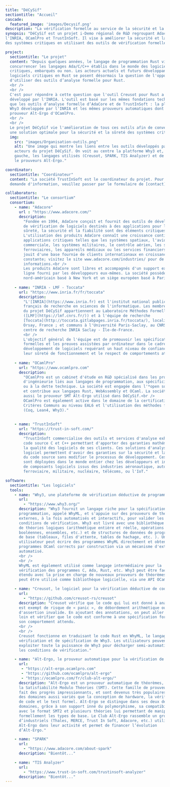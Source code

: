 ```yaml
---
title: "DéCySif"
sectiontitle: "Accueil"
cascade:
  featured_image: 'images/Decysif.png'
description: "La vérification formelle au service de la sécurité et la sûreté"
synopsis: "DéCySif est un projet i-Demo régional de R&D regroupant Adacore,
l'INRIA, OCamlPro et TrustInSoft. Il vise à améliorer la sécurité et la sûreté
des systèmes critiques en utilisant des outils de vérification formelle."

project:
  sectiontitle: "Le projet"
  content: "Depuis quelques années, le langage de programmation Rust vient
  concurrencer les langages Ada/C/C++ établis dans le monde des logiciels
  critiques, embarqués ou non. Les acteurs actuels et futurs développant des
  logiciels critiques en Rust se posent désormais la question de l'opportunité
  d'utiliser des outils d’analyse formelle pour Rust.
  <br />
  <br />
  C'est pour répondre à cette question que l'outil Creusot pour Rust a été
  développé par l'INRIA. L'outil est basé sur les mêmes fondations technologiques
  que les outils d’analyse formelle d’AdaCore et de TrustInSoft : la plateforme
  Why3 développée par l'INRIA et les mêmes prouveurs automatiques dont le
  prouveur Alt-Ergo d'OCamlPro.
  <br />
  <br />
  Le projet DéCySif vie l'amélioration de tous ces outils afin de converger vers
  une solution optimale pour la sécurité et la sûreté des systèmes critiques."
  img:
    src: "images/Organisation-outils.png"
    alt: "Une image qui montre les liens entre les outils développés par les
    acteurs du projet DéCySif. On voit au centre la platforme Why3 et, à
    gauche, les langages utilisés (Creusot, SPARK, TIS Analyzer) et de l'autre
    le prouveurs Alt-Ergo."

coordinator:
  sectiontitle: "Coordinateur"
  content: "La société TrustInSoft est le coordinateur du projet. Pour toute
  demande d'information, veuillez passer par le formulaire de [contact]({{< ref \"contact.fr.md\" >}})."

collaborators:
  sectiontitle: "Le consortium"
  consortium:
    - name: "Adacore"
      url : "https://www.adacore.com/"
      description:
        "Fondée en 1994, AdaCore conçoit et fournit des outils de développement et
        de vérification de logiciels destinés à des applications pour lesquelles la
        sûreté, la sécurité et la fiabilité sont des éléments critiques.<br />
        L'utilisation des produits AdaCore connaît une croissance continue dans des
        applications critiques telles que les systèmes spatiaux, l'avionique
        commerciale, les systèmes militaires, le contrôle aérien, les systèmes
        ferroviaires, les appareils médicaux ou les services financiers. AdaCore
        jouit d'une base fournie de clients internationaux en croissance
        constante; visitez le site www.adacore.com/industries/ pour de plus amples
        informations.<br />
        Les produits AdaCore sont libres et accompagnés d'un support expert en
        ligne fourni par les développeurs eux-mêmes. La société possède un siège
        nord-américain basé à New York et un siège européen basé à Paris."
    
    - name: "INRIA - LMF - Toccata"
      url: "https://www.inria.fr/fr/toccata"
      description:
        "L'[INRIA](https://www.inria.fr) est l'institut national public
        français de recherche en sciences de l'informatique. Les membres INRIA
        du projet DéCySif appartiennent au Laboratoire Méthodes Formelles
        ([LMF](https://lmf.cnrs.fr/)) et à l'équipe de recherche
        [Toccata](http://toccata.gitlabpages.inria.fr/toccata/), localisés à
        Orsay, France ; et communs à l'Université Paris-Saclay, au CNRS, et au
        centre de recherche INRIA Saclay - Île-de-France.
        <br />
        L'objectif général de l'équipe est de promouvoir les spécifications
        formelles et les preuves assistées par ordinateur dans le cadre du
        développement de logiciels requérant un haut niveau de confiance dans
        leur sûreté de fonctionnement et le respect de comportements attendus."
    
    - name: "OCamlPro"
      url: "https://www.ocamlpro.com"
      description: 
        "OCamlPro est un cabinet d'étude en R&D spécialisé dans les problèmes
        d'ingénieurie liés aux langages de programmation, aux spécificités métiers
        ou à la dette technique. La société est engagée dans l'*open source*
        et contribue aux langages Rust, WebAssembly et OCaml. La société développe
        aussi le prouveur SMT Alt-Ergo utilisé dans DéCySif.<br />
        OCamlPro est également active dans le domaine de la certification
        Critères Communs au niveau EAL6 et l'utilisation des méthodes formelles
        (Coq, Lean4, Why3)."
    
    
    - name: "TrustInSoft"
      url: "https://trust-in-soft.com/"
      description: 
        "TrustInSoft commercialise des outils et services d'analyse exhaustive de
        code source C et C++ permettant d'apporter des garanties mathématiques sur
        la qualité des logiciels de ses clients. Ces solutions d'analyses de
        logiciel permettent d'avoir des garanties sur la sécurité et la fiabilité
        du code source sans modifier le processus de développement. Ces offres
        sont déployées dans le monde entier chez les développeurs et intégrateurs
        de composants logiciels issus des industries aéronautique, automobile,
        ferroviaire, militaire, nucléaire, télécoms, ou l'IoT."

software:
  sectiontitle: "Les logiciels"
  tools:
    - name: "Why3, une plateforme de vérification déductive de programmes."
      url:
        - "https://www.why3.org/"
      description: "Why3 fournit un langage riche pour la spécification et la
      programmation, appelé WhyML, et s'appuie sur des prouveurs de théorèmes
      externes, à la fois automatisés et interactifs, pour valider les
      conditions de vérification. Why3 est livré avec une bibliothèque standard
      de théories logiques (arithmétique entière et réelle, opérations
      booléennes, ensembles, etc.) et de structures de données de programmation
      de base (tableaux, files d'attente, tables de hachage, etc. ). Un
      utilisateur peut écrire des programmes WhyML directement et obtenir des
      programmes OCaml corrects par construction via un mécanisme d'extraction
      automatisé.
      <br />
      <br />
      WhyML est également utilisé comme langage intermédiaire pour la
      vérification des programmes C, Ada, Rust, etc. Why3 peut être facilement
      étendu avec la prise en charge de nouveaux prouveurs de théorèmes. Why3
      peut être utilisé comme bibliothèque logicielle, via une API OCaml."

    - name: "Creusot, le logiciel pour la vérification déductive de code Rust."
      url:
        - "https://github.com/creusot-rs/creusot"
      description: "Creusot vérifie que le code qui lui est donné à analyser
      est exempt de risque de « panic », de débordement arithmétique ou
      d'assertion invalide. En ajoutant des annotations, on peut aller plus
      loin et vérifier que le code est conforme à une spécification formelle de
      son comportement attendu.
      <br />
      <br />
      Creusot fonctionne en traduisant le code Rust en WhyML, le langage de
      vérification et de spécification de Why3. Les utilisateurs peuvent alors
      exploiter toute la puissance de Why3 pour décharger semi-automatiquement
      les conditions de vérification."

    - name: "Alt-Ergo, le prouveur automatique pour la vérification de code."
      url:
       - "https://alt-ergo.ocamlpro.com"
       - "https://github.com/ocamlpro/alt-ergo"
       - "https://ocamlpro.com/fr/club-alt-ergo/"
      description: "Alt-Ergo est un prouveur automatique de théorèmes, basé sur
      la Satisfiabilité Modulo Théories (SMT). Cette famille de prouveurs a
      fait des progrès impressionnants, et sont devenus très populaires dans
      des domaines aussi variés que la conception de hardware, la vérification
      de code et le test formel. Alt-Ergo se distingue dans ses deux derniers
      domaines, grâce à son support inné du polymorphisme, sa compatibilité
      avec le format SMT2 et plusieurs théories lui permettant de manipuler
      formellement les types de base. Le Club Alt-Ergo rassemble un groupe
      d’industriels (Thales, MERCE, Trust In Soft, Adacore, etc.) utilisant
      Alt-Ergo dans leur activité et permet de financer l’évolution
      d’Alt-Ergo."

    - name: "SPARK"
      url:
        - "https://www.adacore.com/about-spark"
      description: "Bientôt..."

    - name: "TIS Analyzer"
      url:
        - "https://www.trust-in-soft.com/trustinsoft-analyzer"
      description: "Bientôt..."
---
```

